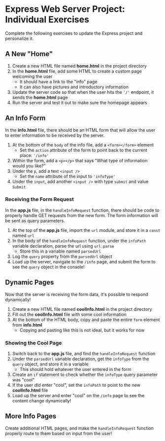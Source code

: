 # Express Web Server Project: Individual Exercises
Complete the following exercises to update the Express project and personalize it.

## A New "Home"
1. Create a new HTML file named **home.html** in the project directory
1. In the **home.html** file, add some HTML to create a custom page welcoming the user
    - It should have a link to the "info" page
    - It can also have pictures and introductory information
1. Update the server code so that when the user hits the `'/'` endpoint, it sends the **home.html** page
1. Run the server and test it out to make sure the homepage appears

## An Info Form
In the **info.html** file, there should be an HTML form that will allow the user to enter information to be received by the server.

1. At the bottom of the `body` of the info file, add a `<form></form>` element
    - Set the `action` attribute of the form to point back to the current place: `'/info'`
1. Within the form, add a `<p></p>` that says "What type of information would you like?"
1. Under the `p`, add a text `<input />`
    - Set the `name` attribute of the input to `'infoType'`
1. Under the `input`, add another `<input />` with type `submit` and value `Submit`

### Receiving the Form Request
In the **app.js** file, in the `handleInfoRequest` function, there should be code to properly handle GET requests from the new form. The form information will be sent as query parameters.

1. At the top of the **app.js** file, import the `url` module, and store it in a `const` named `url`
1. In the body of the `handleInfoRequest` function, under the `infoPath` variable declaration, parse the url using `url.parse`
    - Store this in a variable named `parsedUrl`
1. Log the `query` property from the `parsedUrl` object
1. Load up the server, navigate to the `/info` page, and submit the form to see the `query` object in the console!

## Dynamic Pages
Now that the server is receiving the form data, it's possible to respond dynamically!

1. Create a new HTML file named **coolInfo.html** in the project directory
1. Fill out the **coolInfo.html** file with some cool information
1. At the bottom of the HTML body, copy and paste the entire `form` element from **info.html**
    - Copying and pasting like this is not ideal, but it works for now

### Showing the Cool Page
1. Switch back to the **app.js** file, and find the `handleInfoRequest` function
1. Under the `parsedUrl` variable declaration, get the `infoType` from the `query` object, and store it in a variable
    - This should hold whatever the user entered in the form
1. Create an `if` statement to check whether the `infoType` query parameter was "cool"
1. If the user _did_ enter "cool", set the `infoPath` to point to the new **coolInfo.html** file
1. Load up the server and enter "cool" on the `/info` page to see the content change dynamically!

## More Info Pages
Create additional HTML pages, and make the `handleInfoRequest` function properly route to them based on input from the user!